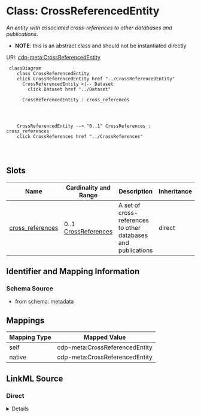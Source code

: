 

# Class: CrossReferencedEntity


_An entity with associated cross-references to other databases and publications._




* __NOTE__: this is an abstract class and should not be instantiated directly


URI: [cdp-meta:CrossReferencedEntity](metadataCrossReferencedEntity)






```mermaid
 classDiagram
    class CrossReferencedEntity
    click CrossReferencedEntity href "../CrossReferencedEntity"
      CrossReferencedEntity <|-- Dataset
        click Dataset href "../Dataset"
      
      CrossReferencedEntity : cross_references
        
          
    
    
    CrossReferencedEntity --> "0..1" CrossReferences : cross_references
    click CrossReferences href "../CrossReferences"

        
      
```




<!-- no inheritance hierarchy -->


## Slots

| Name | Cardinality and Range | Description | Inheritance |
| ---  | --- | --- | --- |
| [cross_references](cross_references.md) | 0..1 <br/> [CrossReferences](CrossReferences.md) | A set of cross-references to other databases and publications | direct |









## Identifier and Mapping Information







### Schema Source


* from schema: metadata





## Mappings

| Mapping Type | Mapped Value |
| ---  | ---  |
| self | cdp-meta:CrossReferencedEntity |
| native | cdp-meta:CrossReferencedEntity |





## LinkML Source

<!-- TODO: investigate https://stackoverflow.com/questions/37606292/how-to-create-tabbed-code-blocks-in-mkdocs-or-sphinx -->

### Direct

<details>
```yaml
name: CrossReferencedEntity
description: An entity with associated cross-references to other databases and publications.
from_schema: metadata
abstract: true
attributes:
  cross_references:
    name: cross_references
    description: A set of cross-references to other databases and publications.
    from_schema: metadata
    rank: 1000
    alias: cross_references
    owner: CrossReferencedEntity
    domain_of:
    - CrossReferencedEntity
    - Dataset
    range: CrossReferences
    inlined: true
    inlined_as_list: true

```
</details>

### Induced

<details>
```yaml
name: CrossReferencedEntity
description: An entity with associated cross-references to other databases and publications.
from_schema: metadata
abstract: true
attributes:
  cross_references:
    name: cross_references
    description: A set of cross-references to other databases and publications.
    from_schema: metadata
    rank: 1000
    alias: cross_references
    owner: CrossReferencedEntity
    domain_of:
    - CrossReferencedEntity
    - Dataset
    range: CrossReferences
    inlined: true
    inlined_as_list: true

```
</details>